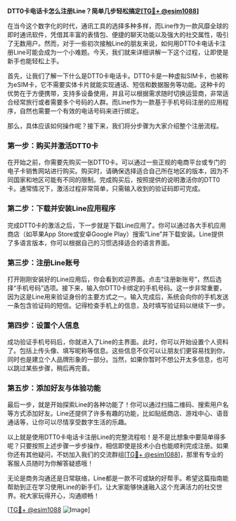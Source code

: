 **DTT0卡电话卡怎么注册Line？简单几步轻松搞定[[TG💪+ @esim1088](https://t.me/s/esim1088)]**

在当今这个数字化的时代，通讯工具的选择多种多样，而Line作为一款风靡全球的即时通讯软件，凭借其丰富的表情包、便捷的聊天功能以及强大的社交属性，吸引了无数用户。然而，对于一些初次接触Line的朋友来说，如何用DTT0卡电话卡注册Line可能会成为一个小难题。今天，我们就来详细讲解一下这个过程，让即使是新手也能轻松上手。

首先，让我们了解一下什么是DTT0卡电话卡。DTT0卡是一种虚拟SIM卡，也被称为eSIM卡，它不需要实体卡片就能实现通话、短信和数据服务等功能。这种卡的优势在于方便携带，支持多设备使用，并且可以根据需求随时切换运营商，非常适合经常旅行或者需要多个号码的人群。而Line作为一款基于手机号码注册的应用程序，自然也需要一个有效的电话号码来进行绑定。

那么，具体应该如何操作呢？接下来，我们将分步骤为大家介绍整个注册流程。

### 第一步：购买并激活DTT0卡

在开始之前，你需要先购买一张DTT0卡。可以通过一些正规的电商平台或专门的电子卡销售网站进行购买。购买时，请确保选择适合自己所在地区的版本，因为不同国家和地区可能有不同的限制。完成购买后，按照提供的说明激活你的DTT0卡。通常情况下，激活过程非常简单，只需输入收到的验证码即可完成。

### 第二步：下载并安装Line应用程序

完成DTT0卡的激活之后，下一步就是下载Line应用了。你可以通过各大手机应用商店（如苹果App Store或安卓Google Play）搜索“Line”并下载安装。Line提供了多语言版本，你可以根据自己的习惯选择适合的语言界面。

### 第三步：注册Line账号

打开刚刚安装好的Line应用后，你会看到欢迎界面。点击“注册新账号”，然后选择“手机号码”选项。接下来，输入你DTT0卡绑定的手机号码。这一步非常重要，因为这是Line用来验证身份的主要方式之一。输入完成后，系统会向你的手机发送一条包含验证码的短信。记得检查手机上的信息，及时填写验证码以继续下一步。

### 第四步：设置个人信息

成功验证手机号码后，你就进入了Line的主界面。此时，你可以开始设置个人资料了。包括上传头像、填写昵称等信息。这些信息不仅可以让朋友们更容易找到你，同时也是建立个人品牌形象的一部分。当然，如果你暂时不想公开太多信息，也可以跳过某些步骤，稍后再完善。

### 第五步：添加好友与体验功能

最后一步，就是开始探索Line的各种功能了！你可以通过扫描二维码、搜索用户名等方式添加好友。Line还提供了许多有趣的功能，比如贴纸商店、游戏中心、语音通话等，让你可以尽情享受数字生活的乐趣。

以上就是使用DTT0卡电话卡注册Line的完整流程啦！是不是比想象中要简单得多呢？只要按照上述步骤一步步操作，相信即使是技术小白也能顺利完成注册。如果你还有其他疑问，不妨加入我们的交流群组[[TG💪+ @esim1088](https://t.me/s/esim1088)]，那里有专业的客服人员随时为你解答疑惑哦！

无论是商务沟通还是日常联络，Line都是一款不可或缺的好帮手。希望这篇指南能帮助到正在学习使用Line的新手们，让大家能够快速融入这个充满活力的社交世界。祝大家玩得开心，沟通顺畅！

[[TG💪+ @esim1088](https://t.me/s/esim1088) ![Image](https://i.postimg.cc/4NQfJmqS/Snipaste-2025-05-13-00-14-12.png)]